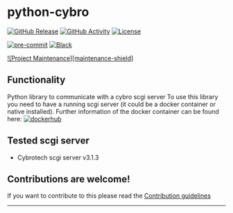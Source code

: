 # python-cybro

[![GitHub Release][releases-shield]][releases]
[![GitHub Activity][commits-shield]][commits]
[![License][license-shield]](LICENSE)

[![pre-commit][pre-commit-shield]][pre-commit]
[![Black][black-shield]][black]

[![Project Maintenance][maintenance-shield]][user_profile]

## Functionality

Python library to communicate with a cybro scgi server
To use this library you need to have a running scgi server (it could be a docker container or native installed).
Further information of the docker container can be found here: [![dockerhub][scgi-docker-shield]][scgi-docker]

## Tested scgi server

- Cybrotech scgi server v3.1.3

## Contributions are welcome!

If you want to contribute to this please read the [Contribution guidelines](https://github.com/killer0071234/python-cybro/blob/master/CONTRIBUTING.md)

---

[black]: https://github.com/psf/black
[black-shield]: https://img.shields.io/badge/code%20style-black-000000.svg?style=for-the-badge
[commits-shield]: https://img.shields.io/github/commit-activity/y/killer0071234/python-cybro.svg?style=for-the-badge
[commits]: https://github.com/killer0071234/python-cybro/commits/main
[pre-commit]: https://github.com/pre-commit/pre-commit
[pre-commit-shield]: https://img.shields.io/badge/pre--commit-enabled-brightgreen?style=for-the-badge
[license-shield]: https://img.shields.io/github/license/killer0071234/python-cybro.svg?style=for-the-badge
[releases-shield]: https://img.shields.io/github/release/killer0071234/python-cybro.svg?style=for-the-badge
[releases]: https://github.com/killer0071234/python-cybro/releases
[user_profile]: https://github.com/killer0071234
[scgi-docker-shield]: https://img.shields.io/badge/dockerhub-cybroscgiserver-brightgreen.svg?style=for-the-badge
[scgi-docker]: https://hub.docker.com/r/killer007/cybroscgiserver

